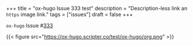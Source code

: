 +++
title = "ox-hugo Issue 333 test"
description = "Description-less link an `https` image link."
tags = ["issues"]
draft = false
+++

`ox-hugo` Issue #[333](https://github.com/kaushalmodi/ox-hugo/issues/333)

{{< figure src="https://ox-hugo.scripter.co/test/ox-hugo/org.png" >}}

